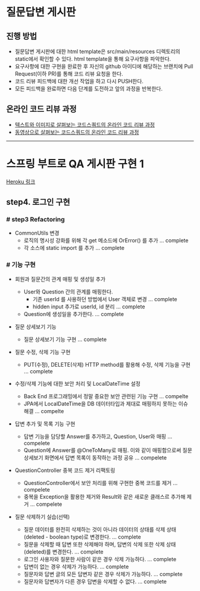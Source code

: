 # 질문답변 게시판
## 진행 방법
* 질문답변 게시판에 대한 html template은 src/main/resources 디렉토리의 static에서 확인할 수 있다. html template을 통해 요구사항을 파악한다.
* 요구사항에 대한 구현을 완료한 후 자신의 github 아이디에 해당하는 브랜치에 Pull Request(이하 PR)를 통해 코드 리뷰 요청을 한다.
* 코드 리뷰 피드백에 대한 개선 작업을 하고 다시 PUSH한다.
* 모든 피드백을 완료하면 다음 단계를 도전하고 앞의 과정을 반복한다.

## 온라인 코드 리뷰 과정
* [텍스트와 이미지로 살펴보는 코드스쿼드의 온라인 코드 리뷰 과정](https://github.com/code-squad/codesquad-docs/blob/master/codereview/README.md)
* [동영상으로 살펴보는 코드스쿼드의 온라인 코드 리뷰 과정](https://youtu.be/a5c9ku-_fok)


----------------------


# 스프링 부트로 QA 게시판 구현 1
[Heroku 링크](https://codesquad-qnaboard.herokuapp.com/)

## step4. 로그인 구현

### # step3 Refactoring

- CommonUtils 변경
    - 로직의 명시성 강화를 위해 각 get 메소드에 OrError() 를 추가 ... complete
    - 각 소스에 static import 를 추가 ... complete

### # 기능 구현

- 회원과 질문간의 관계 매핑 및 생성일 추가
    - User와 Question 간의 관계를 매핑한다.   
        - 기존 userId 를 사용하던 방법에서 User 객체로 변경 ... complete
        - hidden input 추가로 userId, id 분리 ... complete
    - Question에 생성일을 추가한다. ... complete

-  질문 상세보기 기능
    - 질문 상세보기 기능 구현 ... complete

-  질문 수정, 삭제 기능 구현
    - PUT(수정), DELETE(삭제) HTTP method를 활용해 수정, 삭제 기능을 구현 ... complete

-  수정/삭제 기능에 대한 보안 처리 및 LocalDateTime 설정
    - Back End 프로그래밍에서 정말 중요한 보안 관련된 기능 구현 ... compelte
    - JPA에서 LocalDateTime을 DB 데이터타입과 제대로 매핑하지 못하는 이슈 해결 ... compelte

- 답변 추가 및 목록 기능 구현
    - 답변 기능을 담당할 Answer를 추가하고, Question, User와 매핑 ... compelete
    - Question에 Answer를 @OneToMany로 매핑. 이와 같이 매핑함으로써 질문 상세보기 화면에서 답변 목록이 동작하는 과정 공유 ... compelete

- QuestionController 중복 코드 제거 리팩토링
    - QuestionController에서 보안 처리를 위해 구현한 중복 코드를 제거 ... compelete
    - 중복을 Exception을 활용한 제거와 Result와 같은 새로운 클래스르 추가해 제거 ... compelete

- 질문 삭제하기 실습(선택)
    - 질문 데이터를 완전히 삭제하는 것이 아니라 데이터의 상태를 삭제 상태(deleted - boolean type)로 변경한다. ... complete
    - 질문을 삭제할 때 답변 또한 삭제해야 하며, 답변의 삭제 또한 삭제 상태(deleted)를 변경한다. ... complete
    - 로그인 사용자와 질문한 사람이 같은 경우 삭제 가능하다. ... complete
    - 답변이 없는 경우 삭제가 가능하다. ... complete
    - 질문자와 답변 글의 모든 답변자 같은 경우 삭제가 가능하다. ... complete
    - 질문자와 답변자가 다른 경우 답변을 삭제할 수 없다. ... complete
